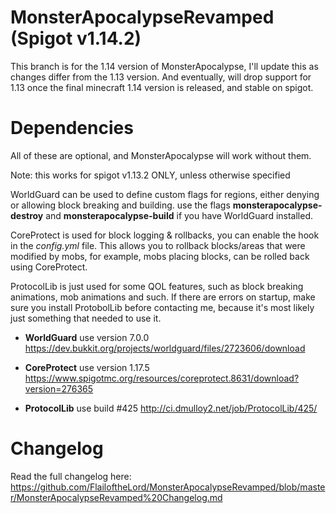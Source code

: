 # MonsterApocalypseRevamped (Spigot v1.14.2)

This branch is for the 1.14 version of MonsterApocalypse, I'll update this as changes differ from the 1.13 version.
And eventually, will drop support for 1.13 once the final minecraft 1.14 version is released, and stable on spigot.

# Dependencies
  All of these are optional, and MonsterApocalypse will work without them.
  
  Note: this works for spigot v1.13.2 ONLY, unless otherwise specified
    
   WorldGuard can be used to define custom flags for regions, either denying or allowing block breaking and building.
  use the flags **monsterapocalypse-destroy** and **monsterapocalypse-build** if you have WorldGuard installed.
    
   CoreProtect is used for block logging & rollbacks, you can enable the hook in the *config.yml* file.  This allows you to rollback    blocks/areas that were modified by mobs, for example, mobs placing blocks, can be rolled back using CoreProtect.
  
   ProtocolLib is just used for some QOL features, such as block breaking animations, mob animations and such.
   If there are errors on startup, make sure you install ProtobolLib before contacting me, because it's most likely just something that needed to use it.
  
  
  - **WorldGuard**  use version 7.0.0  https://dev.bukkit.org/projects/worldguard/files/2723606/download
  
  - **CoreProtect**  use version 1.17.5  https://www.spigotmc.org/resources/coreprotect.8631/download?version=276365
  
  - **ProtocolLib**  use build #425  http://ci.dmulloy2.net/job/ProtocolLib/425/
  

# Changelog
Read the full changelog here: https://github.com/FlailoftheLord/MonsterApocalypseRevamped/blob/master/MonsterApocalypseRevamped%20Changelog.md
